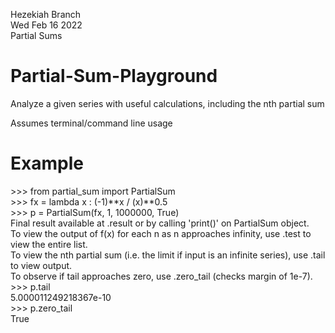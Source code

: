 Hezekiah Branch <br/>
Wed Feb 16 2022 <br/>
Partial Sums

# Partial-Sum-Playground
Analyze a given series with useful calculations, including the nth partial sum

Assumes terminal/command line usage

# Example
\>>> from partial_sum import PartialSum <br/>
\>>> fx = lambda x : (-1)**x / (x)**0.5 <br/>
\>>> p = PartialSum(fx, 1, 1000000, True) <br/>
Final result available at .result or by calling 'print()' on PartialSum object. <br/>
To view the output of f(x) for each n as n approaches infinity, use .test to view the entire list. <br/>
To view the nth partial sum (i.e. the limit if input is an infinite series), use .tail to view output. <br/>
To observe if tail approaches zero, use .zero_tail (checks margin of 1e-7). <br/>
\>>> p.tail <br/>
5.000011249218367e-10 <br/>
\>>> p.zero_tail <br/>
True <br/>
